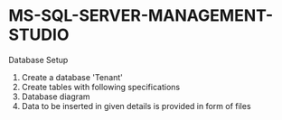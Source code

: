 # MS-SQL-SERVER-MANAGEMENT-STUDIO

 Database Setup
1) Create a database 'Tenant'
2) Create tables with following specifications
3) Database diagram
4) Data to be inserted in given details is provided in form of files
